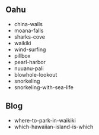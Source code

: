 
## Oahu

* china-walls
* moana-falls
* sharks-cove
* waikiki
* wind-surfing
* pillbox
* pearl-harbor
* nuuanu-pali
* blowhole-lookout
* snorkeling
* snorkeling-with-sea-life

## Blog

* where-to-park-in-waikiki
* which-hawaiian-island-is-which